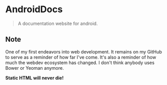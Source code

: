 # AndroidDocs

> A documentation website for android.

## Note

One of my first endeavors into web development. It remains on my GitHub to serve as a reminder of how far I've come.
It's also a reminder of how much the webdev ecosystem has changed. I don't think anybody uses Bower or Yeoman anymore.

**Static HTML will never die!**
